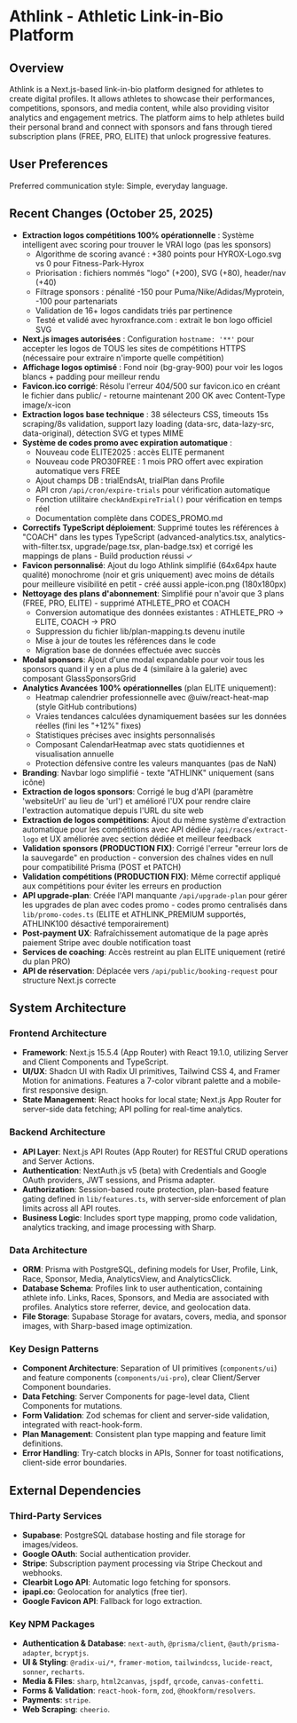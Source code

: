 # Athlink - Athletic Link-in-Bio Platform

## Overview
Athlink is a Next.js-based link-in-bio platform designed for athletes to create digital profiles. It allows athletes to showcase their performances, competitions, sponsors, and media content, while also providing visitor analytics and engagement metrics. The platform aims to help athletes build their personal brand and connect with sponsors and fans through tiered subscription plans (FREE, PRO, ELITE) that unlock progressive features.

## User Preferences
Preferred communication style: Simple, everyday language.

## Recent Changes (October 25, 2025)
- **Extraction logos compétitions 100% opérationnelle** : Système intelligent avec scoring pour trouver le VRAI logo (pas les sponsors)
  - Algorithme de scoring avancé : +380 points pour HYROX-Logo.svg vs 0 pour Fitness-Park-Hyrox
  - Priorisation : fichiers nommés "logo" (+200), SVG (+80), header/nav (+40)
  - Filtrage sponsors : pénalité -150 pour Puma/Nike/Adidas/Myprotein, -100 pour partenariats
  - Validation de 16+ logos candidats triés par pertinence
  - Testé et validé avec hyroxfrance.com : extrait le bon logo officiel SVG
- **Next.js images autorisées** : Configuration `hostname: '**'` pour accepter les logos de TOUS les sites de compétitions HTTPS (nécessaire pour extraire n'importe quelle compétition)
- **Affichage logos optimisé** : Fond noir (bg-gray-900) pour voir les logos blancs + padding pour meilleur rendu
- **Favicon.ico corrigé**: Résolu l'erreur 404/500 sur favicon.ico en créant le fichier dans public/ - retourne maintenant 200 OK avec Content-Type image/x-icon
- **Extraction logos base technique** : 38 sélecteurs CSS, timeouts 15s scraping/8s validation, support lazy loading (data-src, data-lazy-src, data-original), détection SVG et types MIME
- **Système de codes promo avec expiration automatique** :
  - Nouveau code ELITE2025 : accès ELITE permanent
  - Nouveau code PRO30FREE : 1 mois PRO offert avec expiration automatique vers FREE
  - Ajout champs DB : trialEndsAt, trialPlan dans Profile
  - API cron `/api/cron/expire-trials` pour vérification automatique
  - Fonction utilitaire `checkAndExpireTrial()` pour vérification en temps réel
  - Documentation complète dans CODES_PROMO.md
- **Correctifs TypeScript déploiement**: Supprimé toutes les références à "COACH" dans les types TypeScript (advanced-analytics.tsx, analytics-with-filter.tsx, upgrade/page.tsx, plan-badge.tsx) et corrigé les mappings de plans - Build production réussi ✓
- **Favicon personnalisé**: Ajout du logo Athlink simplifié (64x64px haute qualité) monochrome (noir et gris uniquement) avec moins de détails pour meilleure visibilité en petit - créé aussi apple-icon.png (180x180px)
- **Nettoyage des plans d'abonnement**: Simplifié pour n'avoir que 3 plans (FREE, PRO, ELITE) - supprimé ATHLETE_PRO et COACH
  - Conversion automatique des données existantes : ATHLETE_PRO → ELITE, COACH → PRO
  - Suppression du fichier lib/plan-mapping.ts devenu inutile
  - Mise à jour de toutes les références dans le code
  - Migration base de données effectuée avec succès
- **Modal sponsors**: Ajout d'une modal expandable pour voir tous les sponsors quand il y en a plus de 4 (similaire à la galerie) avec composant GlassSponsorsGrid
- **Analytics Avancées 100% opérationnelles** (plan ELITE uniquement):
  - Heatmap calendrier professionnelle avec @uiw/react-heat-map (style GitHub contributions)
  - Vraies tendances calculées dynamiquement basées sur les données réelles (fini les "+12%" fixes)
  - Statistiques précises avec insights personnalisés
  - Composant CalendarHeatmap avec stats quotidiennes et visualisation annuelle
  - Protection défensive contre les valeurs manquantes (pas de NaN)
- **Branding**: Navbar logo simplifié - texte "ATHLINK" uniquement (sans icône)
- **Extraction de logos sponsors**: Corrigé le bug d'API (paramètre 'websiteUrl' au lieu de 'url') et amélioré l'UX pour rendre claire l'extraction automatique depuis l'URL du site web
- **Extraction de logos compétitions**: Ajout du même système d'extraction automatique pour les compétitions avec API dédiée `/api/races/extract-logo` et UX améliorée avec section dédiée et meilleur feedback
- **Validation sponsors (PRODUCTION FIX)**: Corrigé l'erreur "erreur lors de la sauvegarde" en production - conversion des chaînes vides en null pour compatibilité Prisma (POST et PATCH)
- **Validation compétitions (PRODUCTION FIX)**: Même correctif appliqué aux compétitions pour éviter les erreurs en production
- **API upgrade-plan**: Créée l'API manquante `/api/upgrade-plan` pour gérer les upgrades de plan avec codes promo - codes promo centralisés dans `lib/promo-codes.ts` (ELITE et ATHLINK_PREMIUM supportés, ATHLINK100 désactivé temporairement)
- **Post-payment UX**: Rafraîchissement automatique de la page après paiement Stripe avec double notification toast
- **Services de coaching**: Accès restreint au plan ELITE uniquement (retiré du plan PRO)
- **API de réservation**: Déplacée vers `/api/public/booking-request` pour structure Next.js correcte

## System Architecture

### Frontend Architecture
- **Framework**: Next.js 15.5.4 (App Router) with React 19.1.0, utilizing Server and Client Components and TypeScript.
- **UI/UX**: Shadcn UI with Radix UI primitives, Tailwind CSS 4, and Framer Motion for animations. Features a 7-color vibrant palette and a mobile-first responsive design.
- **State Management**: React hooks for local state; Next.js App Router for server-side data fetching; API polling for real-time analytics.

### Backend Architecture
- **API Layer**: Next.js API Routes (App Router) for RESTful CRUD operations and Server Actions.
- **Authentication**: NextAuth.js v5 (beta) with Credentials and Google OAuth providers, JWT sessions, and Prisma adapter.
- **Authorization**: Session-based route protection, plan-based feature gating defined in `lib/features.ts`, with server-side enforcement of plan limits across all API routes.
- **Business Logic**: Includes sport type mapping, promo code validation, analytics tracking, and image processing with Sharp.

### Data Architecture
- **ORM**: Prisma with PostgreSQL, defining models for User, Profile, Link, Race, Sponsor, Media, AnalyticsView, and AnalyticsClick.
- **Database Schema**: Profiles link to user authentication, containing athlete info. Links, Races, Sponsors, and Media are associated with profiles. Analytics store referrer, device, and geolocation data.
- **File Storage**: Supabase Storage for avatars, covers, media, and sponsor images, with Sharp-based image optimization.

### Key Design Patterns
- **Component Architecture**: Separation of UI primitives (`components/ui`) and feature components (`components/ui-pro`), clear Client/Server Component boundaries.
- **Data Fetching**: Server Components for page-level data, Client Components for mutations.
- **Form Validation**: Zod schemas for client and server-side validation, integrated with react-hook-form.
- **Plan Management**: Consistent plan type mapping and feature limit definitions.
- **Error Handling**: Try-catch blocks in APIs, Sonner for toast notifications, client-side error boundaries.

## External Dependencies

### Third-Party Services
- **Supabase**: PostgreSQL database hosting and file storage for images/videos.
- **Google OAuth**: Social authentication provider.
- **Stripe**: Subscription payment processing via Stripe Checkout and webhooks.
- **Clearbit Logo API**: Automatic logo fetching for sponsors.
- **ipapi.co**: Geolocation for analytics (free tier).
- **Google Favicon API**: Fallback for logo extraction.

### Key NPM Packages
- **Authentication & Database**: `next-auth`, `@prisma/client`, `@auth/prisma-adapter`, `bcryptjs`.
- **UI & Styling**: `@radix-ui/*`, `framer-motion`, `tailwindcss`, `lucide-react`, `sonner`, `recharts`.
- **Media & Files**: `sharp`, `html2canvas`, `jspdf`, `qrcode`, `canvas-confetti`.
- **Forms & Validation**: `react-hook-form`, `zod`, `@hookform/resolvers`.
- **Payments**: `stripe`.
- **Web Scraping**: `cheerio`.